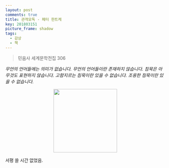 ```yaml
---
layout: post
comments: true
title: 관객모독 - 페터 한트케
key: 201803151
picture_frame: shadow
tags:
  - 감상
  - 책
---
```


> 민음사 세계문학전집 306

*무언의 언어들에는 의미가 없습니다. 무언의 언어들이란 존재하지 않습니다. 침묵은 아무것도 표현하지 않습니다. 고함지르는 침묵이란 있을 수 없습니다. 조용한 침묵이란 있을 수 없습니다.*

<!--more-->

<p style="text-align:center"><img src="https://raw.githubusercontent.com/q0115643/my_blog/master/assets/images/book-cover/publikumsbeschimpfung.png" width="200" height="200" /></p>

서평 쓸 시간 없었음.